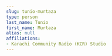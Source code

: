 ```yaml
---
slug: tunio-murtaza
type: person
last_name: Tunio
first_name: Murtaza
alias: null
affiliations:
- Karachi Community Radio (KCR) Studio
---
```


